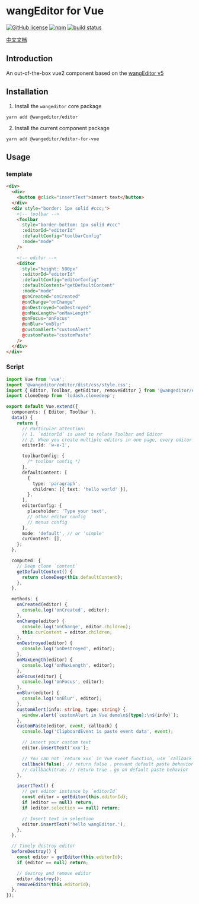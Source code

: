 # wangEditor for Vue

[![GitHub license](https://img.shields.io/badge/license-MIT-blue.svg)](https://github.com/facebook/react/blob/main/LICENSE) [![npm](https://img.shields.io/npm/v/@wangeditor/editor-for-vue.svg)](https://www.npmjs.com/package/@wangeditor/editor-for-vue/v/next) [![build status](https://github.com/vuejs/vue-next/actions/workflows/ci.yml/badge.svg?branch=master)](https://github.com/wangeditor-team/wangEditor-for-vue/actions)

[中文文档](./README-en.md)

## Introduction

An out-of-the-box vue2 component based on the [wangEditor v5](https://www.wangeditor.com/v5/guide/for-frame.html#vue2)

## Installation

1. Install the `wangeditor` core package

```shell
yarn add @wangeditor/editor
```

2. Install the current component package

```shell
yarn add @wangeditor/editor-for-vue
```

## Usage

### template

```html
<div>
  <div>
    <button @click="insertText">insert text</button>
  </div>
  <div style="border: 1px solid #ccc;">
    <!-- toolbar -->
    <Toolbar
      style="border-bottom: 1px solid #ccc"
      :editorId="editorId"
      :defaultConfig="toolbarConfig"
      :mode="mode"
    />

    <!-- editor -->
    <Editor
      style="height: 500px"
      :editorId="editorId"
      :defaultConfig="editorConfig"
      :defaultContent="getDefaultContent"
      :mode="mode"
      @onCreated="onCreated"
      @onChange="onChange"
      @onDestroyed="onDestroyed"
      @onMaxLength="onMaxLength"
      @onFocus="onFocus"
      @onBlur="onBlur"
      @customAlert="customAlert"
      @customPaste="customPaste"
    />
  </div>
</div>
```

### Script

```ts
import Vue from 'vue';
import '@wangeditor/editor/dist/css/style.css';
import { Editor, Toolbar, getEditor, removeEditor } from '@wangeditor/editor-for-vue';
import cloneDeep from 'lodash.clonedeep';

export default Vue.extend({
  components: { Editor, Toolbar },
  data() {
    return {
      // Particular attention:
      // 1. `editorId` is used to relate Toolbar and Editor
      // 2. When you create multiple editors in one page, every editor must be unique
      editorId: 'w-e-1',

      toolbarConfig: {
        /* toolbar config */
      },
      defaultContent: [
        {
          type: 'paragraph',
          children: [{ text: 'hello world' }],
        },
      ],
      editorConfig: {
        placeholder: 'Type your text',
        // other editor config
        // menus config
      },
      mode: 'default', // or 'simple'
      curContent: [],
    };
  },

  computed: {
    // Deep clone `content`
    getDefaultContent() {
      return cloneDeep(this.defaultContent);
    },
  },

  methods: {
    onCreated(editor) {
      console.log('onCreated', editor);
    },
    onChange(editor) {
      console.log('onChange', editor.children);
      this.curContent = editor.children;
    },
    onDestroyed(editor) {
      console.log('onDestroyed', editor);
    },
    onMaxLength(editor) {
      console.log('onMaxLength', editor);
    },
    onFocus(editor) {
      console.log('onFocus', editor);
    },
    onBlur(editor) {
      console.log('onBlur', editor);
    },
    customAlert(info: string, type: string) {
      window.alert(`customAlert in Vue demo\n${type}:\n${info}`);
    },
    customPaste(editor, event, callback) {
      console.log('ClipboardEvent is paste event data', event);

      // insert your custom text
      editor.insertText('xxx');

      // You can not `return xxx` in Vue event function, use `callback`
      callback(false); // return false ，prevent default paste behavior
      // callback(true) // return true ，go on default paste behavior
    },

    insertText() {
      // get editor instance by `editorId`
      const editor = getEditor(this.editorId);
      if (editor == null) return;
      if (editor.selection == null) return;

      // Insert text in selection
      editor.insertText('hello wangEditor.');
    },
  },

  // Timely destroy editor
  beforeDestroy() {
    const editor = getEditor(this.editorId);
    if (editor == null) return;

    // destroy and remove editor
    editor.destroy();
    removeEditor(this.editorId);
  },
});
```
